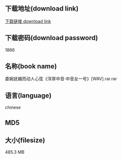 ## 下载地址(download link)
[下载链接 download link](https://tutu365.netlify.app/?s=%E5%A7%94%E5%A9%89%E5%A6%A9%E5%AA%9A%E8%80%8C%E5%8A%A8%E4%BA%BA%E5%BF%83%E5%BC%A6%E3%80%8A%E6%B5%91%E5%8E%9A%E4%B8%AD%E9%9F%B3%C2%B7%E4%B8%AD%E9%9F%B3%E5%A5%B3%E4%B8%80%E5%8F%B7%E3%80%8B%5BWAV%5D.rar)

## 下载密码(download password)
1866

## 名称(book name)
委婉妩媚而动人心弦《浑厚中音·中音女一号》[WAV].rar.rar

## 语言(language)
chinese

## MD5


## 大小(filesize)
485.3 MB
